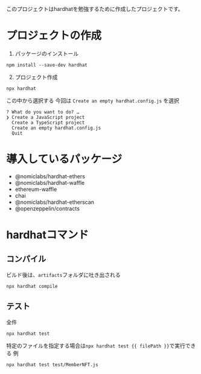 このプロジェクトはhardhatを勉強するために作成したプロジェクトです。

# プロジェクトの作成

1. パッケージのインストール
```
npm install --save-dev hardhat
```

2. プロジェクト作成

```
npx hardhat
```

この中から選択する
今回は `Create an empty hardhat.config.js` を選択
```
? What do you want to do? …
❯ Create a JavaScript project
  Create a TypeScript project
  Create an empty hardhat.config.js
  Quit
```
# 導入しているパッケージ
- @nomiclabs/hardhat-ethers
- @nomiclabs/hardhat-waffle
- ethereum-waffle
- chai
- @nomiclabs/hardhat-etherscan
- @openzeppelin/contracts

# hardhatコマンド
## コンパイル
ビルド後は、`artifacts`フォルダに吐き出される
```
npx hardhat compile
```

## テスト
全件
```
npx hardhat test
```

特定のファイルを指定する場合は`npx hardhat test {{ filePath }}`で実行できる
例
```
npx hardhat test test/MemberNFT.js
```